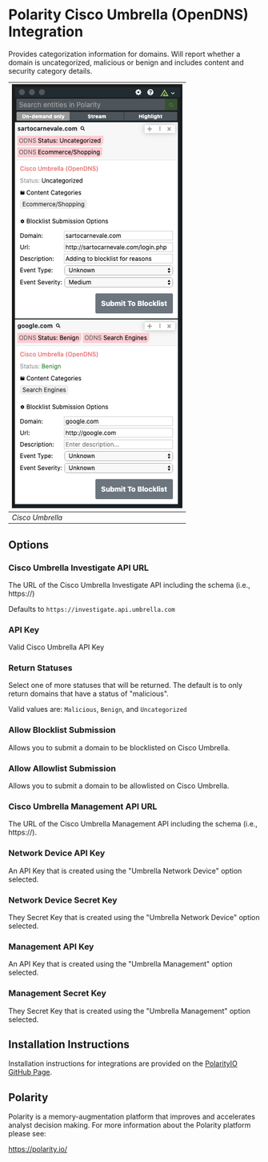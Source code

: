 # Polarity Cisco Umbrella (OpenDNS) Integration

Provides categorization information for domains.  Will report whether a domain is uncategorized, malicious or benign and includes content and security category details.

| ![image](images/overlay.png) |
|---|
|*Cisco Umbrella* |

## Options

### Cisco Umbrella Investigate API URL

The URL of the Cisco Umbrella Investigate API including the schema (i.e., https://)

Defaults to `https://investigate.api.umbrella.com`

### API Key

Valid Cisco Umbrella API Key

### Return Statuses

Select one of more statuses that will be returned. The default is to only return domains that have a status of "malicious".

Valid values are: `Malicious`, `Benign`, and `Uncategorized`


### Allow Blocklist Submission
Allows you to submit a domain to be blocklisted on Cisco Umbrella.

### Allow Allowlist Submission
Allows you to submit a domain to be allowlisted on Cisco Umbrella.

### Cisco Umbrella Management API URL
The URL of the Cisco Umbrella Management API including the schema (i.e., https://).

### Network Device API Key
An API Key that is created using the "Umbrella Network Device" option selected.

### Network Device Secret Key
They Secret Key that is created using the "Umbrella Network Device" option selected.

### Management API Key
An API Key that is created using the "Umbrella Management" option selected.

### Management Secret Key
They Secret Key that is created using the "Umbrella Management" option selected.


## Installation Instructions

Installation instructions for integrations are provided on the [PolarityIO GitHub Page](https://polarityio.github.io/).

## Polarity

Polarity is a memory-augmentation platform that improves and accelerates analyst decision making.  For more information about the Polarity platform please see:

https://polarity.io/
